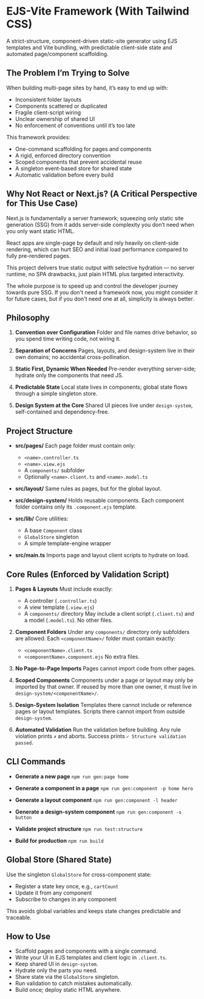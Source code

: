 
# **EJS-Vite Framework (With Tailwind CSS)**

A strict-structure, component-driven static-site generator using EJS templates and Vite bundling, with predictable client-side state and automated page/component scaffolding.

## The Problem I’m Trying to Solve

When building multi-page sites by hand, it’s easy to end up with:

- Inconsistent folder layouts
- Components scattered or duplicated
- Fragile client-script wiring
- Unclear ownership of shared UI
- No enforcement of conventions until it’s too late

This framework provides:

- One-command scaffolding for pages and components
- A rigid, enforced directory convention
- Scoped components that prevent accidental reuse
- A singleton event-based store for shared state
- Automatic validation before every build

## Why Not React or Next.js? (A Critical Perspective for This Use Case)

Next.js is fundamentally a server framework; squeezing only static site generation (SSG) from it adds server-side complexity you don’t need when you only want static HTML.

React apps are single-page by default and rely heavily on client-side rendering, which can hurt SEO and initial load performance compared to fully pre-rendered pages.

This project delivers true static output with selective hydration — no server runtime, no SPA drawbacks, just plain HTML plus targeted interactivity.

The whole purpose is to speed up and control the developer journey towards pure SSG. If you don't need a framework now, you might consider it for future cases, but if you don't need one at all, simplicity is always better.

## Philosophy

1. **Convention over Configuration**
   Folder and file names drive behavior, so you spend time writing code, not wiring it.

2. **Separation of Concerns**
   Pages, layouts, and design-system live in their own domains; no accidental cross-pollination.

3. **Static First, Dynamic When Needed**
   Pre-render everything server-side; hydrate only the components that need JS.

4. **Predictable State**
   Local state lives in components; global state flows through a simple singleton store.

5. **Design System at the Core**
   Shared UI pieces live under `design-system`, self-contained and dependency-free.

## Project Structure

- **src/pages/**
  Each page folder must contain only:
  - `<name>.controller.ts`
  - `<name>.view.ejs`
  - A `components/` subfolder
  - Optionally `<name>.client.ts` and `<name>.model.ts`

- **src/layout/**
  Same rules as pages, but for the global layout.

- **src/design-system/**
  Holds reusable components. Each component folder contains only its `.component.ejs` template.

- **src/lib/**
  Core utilities:
  - A base `Component` class
  - `GlobalStore` singleton
  - A simple template-engine wrapper

- **src/main.ts**
  Imports page and layout client scripts to hydrate on load.

## Core Rules (Enforced by Validation Script)

1. **Pages & Layouts**
   Must include exactly:
   - A controller (`.controller.ts`)
   - A view template (`.view.ejs`)
   - A `components/` directory
     May include a client script (`.client.ts`) and a model (`.model.ts`). No other files.

2. **Component Folders**
   Under any `components/` directory only subfolders are allowed.
   Each `<componentName>/` folder must contain exactly:
   - `<componentName>.client.ts`
   - `<componentName>.component.ejs`
     No extra files.

3. **No Page-to-Page Imports**
   Pages cannot import code from other pages.

4. **Scoped Components**
   Components under a page or layout may only be imported by that owner.
   If reused by more than one owner, it must live in `design-system/<componentName>/`.

5. **Design-System Isolation**
   Templates there cannot include or reference pages or layout templates.
   Scripts there cannot import from outside `design-system`.

6. **Automated Validation**
   Run the validation before building. Any rule violation prints `✗` and aborts. Success prints `✓ Structure validation passed`.

## CLI Commands

- **Generate a new page**
  `npm run gen:page home`

- **Generate a component in a page**
  `npm run gen:component -p home hero`

- **Generate a layout component**
  `npm run gen:component -l header`

- **Generate a design-system component**
  `npm run gen:component -s button`

- **Validate project structure**
  `npm run test:structure`

- **Build for production**
  `npm run build`

## Global Store (Shared State)

Use the singleton `GlobalStore` for cross-component state:

- Register a state key once, e.g., `cartCount`
- Update it from any component
- Subscribe to changes in any component

This avoids global variables and keeps state changes predictable and traceable.

## How to Use

- Scaffold pages and components with a single command.
- Write your UI in EJS templates and client logic in `.client.ts`.
- Keep shared UI in `design-system`.
- Hydrate only the parts you need.
- Share state via the `GlobalStore` singleton.
- Run validation to catch mistakes automatically.
- Build once; deploy static HTML anywhere.
